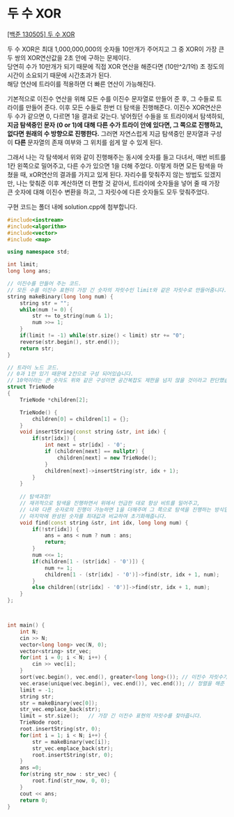 두 수 XOR
====

[[백준 130505] 두 수 XOR](https://www.acmicpc.net/problem/13505)

두 수 XOR은 최대 1,000,000,000의 숫자들 10만개가 주어지고 그 중 XOR이 가장 큰 두 쌍의 XOR연산값을 2초 안에 구하는 문제이다.    
당연히 수가 10만개가 되기 때문에 직접 XOR 연산을 해준다면 (10만^2/1억) 초 정도의 시간이 소요되기 때문에 시간초과가 된다.    
해당 연산에 트라이를 적용하면 더 빠른 연산이 가능해진다.        

기본적으로 이진수 연산을 위해 모든 수를 이진수 문자열로 만들어 준 후, 그 수들로 트라이를 만들어 준다. 이후 모든 수들로 한번 더 탐색을 진행해준다. 
이진수 XOR연산은 두 수가 같으면 0, 다르면 1을 결과로 갖는다. 넣어줬던 수들을 또 트라이에서 탐색하되, **지금 탐색중인 문자 (0 or 1)에 대해 다른 수가 트라이 안에 있다면, 
그 쪽으로 진행하고, 없다면 원래의 수 방향으로 진행한다.** 그러면 자연스럽게 지금 탐색중인 문자열과 구성이 **다른** 문자열의 존재 여부와 그 위치를 쉽게 알 수 있게 된다.

그래서 나는 각 탐색에서 위와 같이 진행해주는 동시에 숫자를 들고 다녀서, 매번 비트를 1칸 왼쪽으로 밀어주고, 다른 수가 있으면 1을 더해 주었다. 
이렇게 하면 모든 탐색을 마쳤을 때, xOR연산의 결과를 가지고 있게 된다. 자리수를 맞춰주지 않는 방법도 있겠지만, 나는 맞춰준 이후 계산하면 더 편할 것 같아서, 
트라이에 숫자들을 넣어 줄 때 가장 큰 숫자에 대해 이진수 변환을 하고, 그 자릿수에 다른 숫자들도 모두 맞춰주었다.

구현 코드는 폴더 내에 solution.cpp에 첨부합니다.

```c++
#include<iostream>
#include<algorithm>
#include<vector>
#include <map>

using namespace std;

int limit;
long long ans;

// 이진수를 만들어 주는 코드.
// 모든 수를 이진수 표현이 가장 긴 숫자의 자릿수인 limit와 같은 자릿수로 만들어줌니다.
string makeBinary(long long num) {
    string str = "";
    while(num != 0) {
        str += to_string(num & 1);
        num >>= 1;
    }
    if(limit != -1) while(str.size() < limit) str += "0";
    reverse(str.begin(), str.end());
    return str;
}

// 트라이 노드 코드.
// 0과 1만 있기 때문에 2칸으로 구성 되어있습니다.
// 10억이라는 큰 숫자도 위와 같은 구성이면 공간복잡도 제한을 넘지 않을 것이라고 판단했습니다. 
struct TrieNode
{
    TrieNode *children[2];

    TrieNode() {
        children[0] = children[1] = {};
    }
    void insertString(const string &str, int idx) {
        if(str[idx]) {
            int next = str[idx] - '0';
            if (children[next] == nullptr) {
                children[next] = new TrieNode();
            }
            children[next]->insertString(str, idx + 1);
        }
    }
    
    // 탐색과정!
    // 재귀적으로 탐색을 진행하면서 위에서 언급한 대로 항상 비트를 밀어주고, 
    // 나와 다른 숫자로의 진행이 가능하면 1을 더해주며 그 쪽으로 탐색을 진행하는 방식입니다.
    // 마지막에 완성된 숫자를 최대값과 비교하여 초기화해줍니다.
    void find(const string &str, int idx, long long num) {
        if(!str[idx]) {
            ans = ans < num ? num : ans;
            return;
        }
        num <<= 1;
        if(children[1 - (str[idx] - '0')]) {
            num += 1;
            children[1 - (str[idx] - '0')]->find(str, idx + 1, num);
        }
        else children[(str[idx] - '0')]->find(str, idx + 1, num);
    }
};



int main() {
    int N;
    cin >> N;
    vector<long long> vec(N, 0);
    vector<string> str_vec;
    for(int i = 0; i < N; i++) {
        cin >> vec[i];
    }
    sort(vec.begin(), vec.end(), greater<long long>()); // 이진수 자릿수가 가장 긴 숫자를 찾기 위한 정렬
    vec.erase(unique(vec.begin(), vec.end()), vec.end()); // 정렬을 해준 김에 중복을 제거 해주었습니다. 큰 영향은 없습니다.
    limit = -1;
    string str;
    str = makeBinary(vec[0]);
    str_vec.emplace_back(str);
    limit = str.size();   // 가장 긴 이진수 표현의 자릿수를 찾아줍니다.
    TrieNode root;
    root.insertString(str, 0);
    for(int i = 1; i < N; i++) {
        str = makeBinary(vec[i]);
        str_vec.emplace_back(str);
        root.insertString(str, 0);
    }
    ans =0;
    for(string str_now : str_vec) {
        root.find(str_now, 0, 0);
    }
    cout << ans;
    return 0;
}
```
